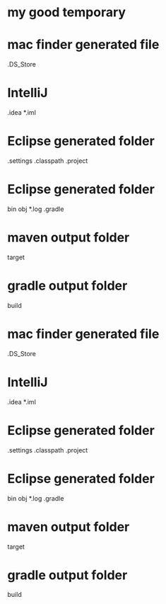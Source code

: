 # my good temporary

# mac finder generated file
.DS_Store
# IntelliJ
.idea
*.iml
# Eclipse generated folder
.settings
.classpath
.project
# Eclipse generated folder
bin
obj
*.log
.gradle
# maven output folder
target
# gradle output folder
build
# mac finder generated file
.DS_Store
# IntelliJ
.idea
*.iml
# Eclipse generated folder
.settings
.classpath
.project
# Eclipse generated folder
bin
obj
*.log
.gradle
# maven output folder
target
# gradle output folder
build
